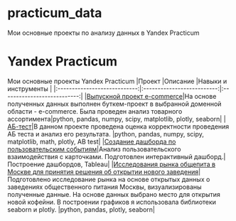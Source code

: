 # practicum_data
Мои основные проекты по анализу данных в  Yandex Practicum
# Yandex Practicum
Мои основные проекты Yandex Practicum
|Проект                  |Описание                 |Навыки и инструменты                        |
|:----------------------------:|:--------------------------:|:---------------------------:|
|[Выпускной проект e-commerce](https://github.com/ValencyLat/practicum_data/blob/main/Final/e-commerce_git.ipynb)|На основе полученных данных выполнен буткем-проект в выбранной доменной области - e-commerce. Была проведен анализ товарного ассортимента|python, pandas, numpy, scipy, matplotlib, plotly, seaborn|
|[АБ-тест](https://github.com/ValencyLat/practicum_data/blob/main/Final/ab_test.ipynb)|В данном проекте проведена оценка корректности проведения АБ теста и анализ его  результата.  |python, pandas, numpy, scipy, matplotlib, math, plotly, AB test|
|[Создание дашборда по пользовательским событиям](https://public.tableau.com/authoring/proect_dzen/Dashboard1#1)|Анализ пользовательского взаимодействия с карточками. Подготовлен интерактивный дашборд.|Построение дашбордов, Tableau|
|[Исследования рынка общепита в Москве для принятия решения об
открытии нового заведения](https://github.com/ValencyLat/practicum_data/blob/main/data_history/ffa90f15-ac8a-4b42-a044-06880a55dc55%20(1).ipynb)|Подготовлено исследование рынка на основе открытых данных о заведениях общественного питания Москвы, визуализированы полученные данные. На основе данных выбрано место для открытия новой кофейни. В построении графиков я использовала библиотеки seaborn и plotly. |python, pandas, plotly, seaborn|
